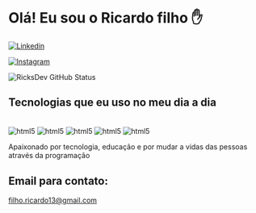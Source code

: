 # Olá! Eu sou o Ricardo filho ✋
 
[![Linkedin](https://img.shields.io/badge/LinkedIn-0077B5?style=for-the-badge&logo=linkedin&logoColor=white)](https://www.linkedin.com/in/luiz-ricardo-79a198234/)
 
[![Instagram](https://img.shields.io/badge/Instagram-E4405F?style=for-the-badge&logo=instagram&logoColor=white)](https://www.instagram.com/ricardo.filho04/)
 
![RicksDev GitHub Status](https://github-readme-stats.vercel.app/api?username=RicksDev&show_icons=true&theme=radical)
 
## Tecnologias que eu uso no meu dia a dia
 
<div><br/>
<img align="center" alt="html5" src="https://img.shields.io/badge/HTML5-E34F26?style=for-the-badge&logo=html5&logoColor=white">
<img align="center" alt="html5" src="https://img.shields.io/badge/JavaScript-F7DF1E?style=for-the-badge&logo=javascript&logoColor=black">
<img align="center" alt="html5" src="https://img.shields.io/badge/CSS3-1572B6?style=for-the-badge&logo=css3&logoColor=white">
<img align="center" alt="html5" src="https://img.shields.io/badge/Java-ED8B00?style=for-the-badge&logo=openjdk&logoColor=white">
<img align="center" alt="html5" src="https://img.shields.io/badge/Node.js-43853D?style=for-the-badge&logo=node.js&logoColor=white">
 
</div>
 
Apaixonado por tecnologia, educação e por mudar a vidas das pessoas através da programação
 
## Email para contato:
 
filho.ricardo13@gmail.com
